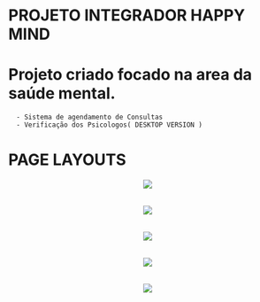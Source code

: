# PROJETO INTEGRADOR HAPPY MIND
 
 # Projeto criado focado na area da saúde mental.
      - Sistema de agendamento de Consultas
      - Verificação dos Psicologos( DESKTOP VERSION )
      
      
# PAGE LAYOUTS 

<div align="center" display="flex" flex-direction="column" >
 

![](./Happy-Mind/images/mobile-layout-hp.png)
 <br></br>
 
![](./Happy-Mind/images/mobile-layout-psicologos-hp.png)
 <br></br>

![](./Happy-Mind/images/mobile-layout-perfil-hp.png)
 <br></br>

![](./Happy-Mind/images/mobile-layout-cadConsulta-pg.png)
 <br></br>

![](./Happy-Mind/images/mobile-opened.png)
  <br></br>
  
 </div>
 
